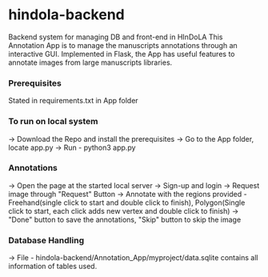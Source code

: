 # hindola-backend
Backend system for managing DB and front-end in HInDoLA
This Annotation App is to manage the manuscripts annotations through an interactive GUI. Implemented in Flask, the App has useful features to annotate images from large manuscripts libraries.

### Prerequisites
Stated in requirements.txt in App folder

### To run on local system
-> Download the Repo and install the prerequisites
-> Go to the App folder, locate app.py
-> Run - python3 app.py

### Annotations
-> Open the page at the started local server
-> Sign-up and login
-> Request image through "Request" Button
-> Annotate with the regions provided - Freehand(single click to start and double click to finish), Polygon(Single click     to start, each click adds new vertex and double click to finish)
-> "Done" button to save the annotations, "Skip" button to skip the image 

### Database Handling
-> File - hindola-backend/Annotation_App/myproject/data.sqlite contains all information of tables used.
